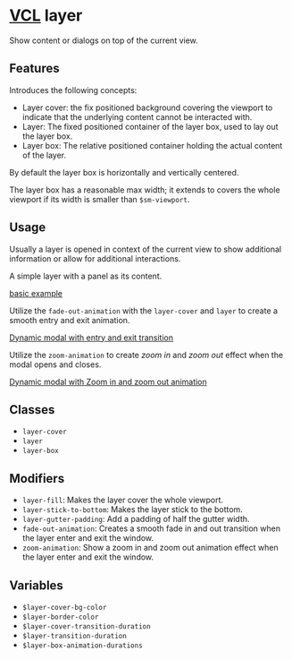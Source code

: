 # [VCL](https://vcl.github.io/) layer

Show content or dialogs on top of the current view.

## Features

Introduces the following concepts:

- Layer cover: the fix positioned background covering the viewport to indicate
  that the underlying content cannot be interacted with.
- Layer: The fixed positioned container of the layer box, used to lay out the
  layer box.
- Layer box: The relative positioned container holding the actual content of
  the layer.

By default the layer box is horizontally and vertically centered.

The layer box has a reasonable max width; it
extends to covers the whole viewport if its width
is smaller than `$sm-viewport`.

## Usage

Usually a layer is opened in context of the current view to show additional
information or allow for additional interactions.

A simple layer with a panel as its content.

[basic example](/demo/example.html)

Utilize the `fade-out-animation` with the `layer-cover` and `layer` to create a smooth entry and exit animation.

[Dynamic modal with entry and exit transition](/demo/example-with-transitions.html)

Utilize the `zoom-animation` to create *zoom in* and *zoom out* effect when the modal opens and closes.

[Dynamic modal with Zoom in and zoom out animation](/demo/example-with-zoom-animation.html)

## Classes

- `layer-cover`
- `layer`
- `layer-box`

## Modifiers

- `layer-fill`: Makes the layer cover the whole viewport.
- `layer-stick-to-bottom`: Makes the layer stick to the bottom.
- `layer-gutter-padding`: Add a padding of half the gutter width.
- `fade-out-animation`: Creates a smooth fade in and out transition when the layer enter and exit the window.
- `zoom-animation`: Show a zoom in and zoom out animation effect when the layer enter and exit the window.

## Variables

- `$layer-cover-bg-color`
- `$layer-border-color`
- `$layer-cover-transition-duration`
- `$layer-transition-duration`
- `$layer-box-animation-durations`
